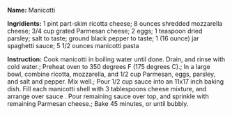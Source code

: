 **Name:**
Manicotti

**Ingridients:**
1 pint part-skim ricotta cheese; 
8 ounces shredded mozzarella cheese; 
3/4 cup grated Parmesan cheese; 
2 eggs; 
1 teaspoon dried parsley; 
salt to taste; 
ground black pepper to taste; 
1 (16 ounce) jar spaghetti sauce; 
5 1/2 ounces manicotti pasta

**Instruction:**
Cook manicotti in boiling water until done. Drain, and rinse with cold 
water.; 
Preheat oven to 350 degrees F (175 degrees C).; 
In a large bowl, combine ricotta, mozzarella, and 1/2 cup Parmesan, eggs, 
parsley, and salt and pepper. Mix well.; 
Pour 1/2 cup sauce into an 11x17 inch baking dish. Fill each manicotti 
shell with 3 tablespoons cheese mixture, and arrange over sauce . Pour 
remaining sauce over top, and sprinkle with remaining Parmesan cheese.; 
Bake 45 minutes, or until bubbly.
